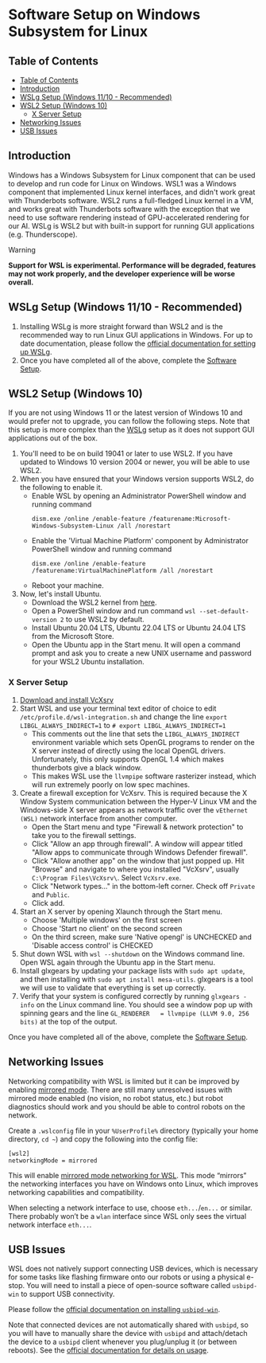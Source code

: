 # Software Setup on Windows Subsystem for Linux

## Table of Contents

<!--TOC-->

- [Table of Contents](#table-of-contents)
- [Introduction](#introduction)
- [WSLg Setup (Windows 11/10 - Recommended)](#wslg-setup-windows-1110---recommended)
- [WSL2 Setup (Windows 10)](#wsl2-setup-windows-10)
  - [X Server Setup](#x-server-setup)
- [Networking Issues](#networking-issues)
- [USB Issues](#usb-issues)

<!--TOC-->

## Introduction

Windows has a Windows Subsystem for Linux component that can be used to develop and run code for Linux on Windows. WSL1 was a Windows component that implemented Linux kernel interfaces, and didn't work great with Thunderbots software. WSL2 runs a full-fledged Linux kernel in a VM, and works great with Thunderbots software with the exception that we need to use software rendering instead of GPU-accelerated rendering for our AI. WSLg is WSL2 but with built-in support for running GUI applications (e.g. Thunderscope).

> [!WARNING]  
> **Support for WSL is experimental. Performance will be degraded, features may not work properly, and the developer experience will be worse overall.**

## WSLg Setup (Windows 11/10 - Recommended)
1. Installing WSLg is more straight forward than WSL2 and is the recommended way to run Linux GUI applications in Windows. For up to date documentation, please follow the [official documentation for setting up WSLg](https://github.com/microsoft/wslg#installing-wslg). 
2. Once you have completed all of the above, complete the [Software Setup](./getting-started.md).


## WSL2 Setup (Windows 10)
If you are not using Windows 11 or the latest version of Windows 10 and would prefer not to upgrade, you can follow the following steps. Note that this setup is more complex than the [WSLg](#wslg-setup-(windows-11---recommended)) setup as it does not support GUI applications out of the box.
1. You'll need to be on build 19041 or later to use WSL2. If you have updated to Windows 10 version 2004 or newer, you will be able to use WSL2. 
2. When you have ensured that your Windows version supports WSL2, do the following to enable it.
    - Enable WSL by opening an Administrator PowerShell window and running command 
        ```
        dism.exe /online /enable-feature /featurename:Microsoft-Windows-Subsystem-Linux /all /norestart
        ```
    - Enable the 'Virtual Machine Platform' component by Administrator PowerShell window and running command 
        ```
        dism.exe /online /enable-feature /featurename:VirtualMachinePlatform /all /norestart
        ``` 
    - Reboot your machine.
3. Now, let's install Ubuntu.
    - Download the WSL2 kernel from [here](https://docs.microsoft.com/en-us/windows/wsl/wsl2-kernel).
    - Open a PowerShell window and run command `wsl --set-default-version 2` to use WSL2 by default.
    - Install Ubuntu 20.04 LTS, Ubuntu 22.04 LTS or Ubuntu 24.04 LTS from the Microsoft Store.
    - Open the Ubuntu app in the Start menu. It will open a command prompt and ask you to create a new UNIX username and password for your WSL2 Ubuntu installation. 

### X Server Setup
1. [Download and install VcXsrv](https://sourceforge.net/projects/vcxsrv/files/latest/download)
2. Start WSL and use your terminal text editor of choice to edit `/etc/profile.d/wsl-integration.sh` and change the line `export LIBGL_ALWAYS_INDIRECT=1` to `# export LIBGL_ALWAYS_INDIRECT=1`
    - This comments out the line that sets the `LIBGL_ALWAYS_INDIRECT` environment variable which sets OpenGL programs to render on the X server instead of directly using the local OpenGL drivers. Unfortunately, this only supports OpenGL 1.4 which makes thunderbots give a black window.
    - This makes WSL use the `llvmpipe` software rasterizer instead, which will run extremely poorly on low spec machines. 
3. Create a firewall exception for VcXsrv. This is required because the X Window System communication between the Hyper-V Linux VM and the Windows-side X server appears as network traffic over the `vEthernet (WSL)` network interface from another computer.
    - Open the Start menu and type "Firewall & network protection" to take you to the firewall settings.
    - Click "Allow an app through firewall". A window will appear titled "Allow apps to communicate through Windows Defender firewall".
    - Click "Allow another app" on the window that just popped up. Hit "Browse" and navigate to where you installed "VcXsrv", usually `C:\Program Files\VcXsrv\`. Select `VcXsrv.exe`.
    - Click "Network types..." in the bottom-left corner. Check off `Private` and `Public`.
    - Click add.
4. Start an X server by opening Xlaunch through the Start menu.
    - Choose 'Multiple windows' on the first screen
    - Choose 'Start no client' on the second screen
    - On the third screen, make sure 'Native opengl' is UNCHECKED and 'Disable access control' is CHECKED
5. Shut down WSL with `wsl --shutdown` on the Windows command line. Open WSL again through the Ubuntu app in the Start menu.
6. Install glxgears by updating your package lists with `sudo apt update`, and then installing with `sudo apt install mesa-utils`. glxgears is a tool we will use to validate that everything is set up correctly.
7. Verify that your system is configured correctly by running `glxgears -info` on the Linux command line. You should see a window pop up with spinning gears and the line `GL_RENDERER   = llvmpipe (LLVM 9.0, 256 bits)` at the top of the output.

Once you have completed all of the above, complete the [Software Setup](./getting-started.md).

## Networking Issues

Networking compatibility with WSL is limited but it can be improved by enabling [mirrored mode](https://learn.microsoft.com/en-us/windows/wsl/networking#mirrored-mode-networking). There are still many unresolved issues with mirrored mode enabled (no vision, no robot status, etc.) but robot diagnostics should work and you should be able to control robots on the network.

Create a `.wslconfig` file in your `%UserProfile%` directory (typically your home directory, `cd ~`) and copy the following into the config file:

```
[wsl2]
networkingMode = mirrored
```

This will enable [mirrored mode networking for WSL](https://learn.microsoft.com/en-us/windows/wsl/networking#mirrored-mode-networking). This mode “mirrors” the networking interfaces you have on Windows onto Linux, which improves networking capabilities and compatibility.

When selecting a network interface to use, choose `eth...`/`en...` or similar. There probably won’t be a `wlan` interface since WSL only sees the virtual network interface `eth...`. 

## USB Issues

WSL does not natively support connecting USB devices, which is necessary for some tasks like flashing firmware onto our robots or using a physical e-stop. You will need to install a piece of open-source software called `usbipd-win` to support USB connectivity.

Please follow the [official documentation on installing `usbipd-win`](https://github.com/dorssel/usbipd-win?tab=readme-ov-file#how-to-install).

Note that connected devices are not automatically shared with `usbipd`, so you will have to manually share the device with `usbipd` and attach/detach the device to a `usbipd` client whenever you plug/unplug it (or between reboots). See the [official documentation for details on usage](https://github.com/dorssel/usbipd-win?tab=readme-ov-file#how-to-install).

